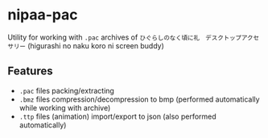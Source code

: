 # nipaa-pac
Utility for working with `.pac` archives of 
`ひぐらしのなく頃に礼　デスクトップアクセサリー` (higurashi no naku koro ni screen buddy)

## Features

- `.pac` files packing/extracting
- `.bmz` files compression/decompression to bmp (performed automatically while working with archive)
- `.ttp` files (animation) import/export to json (also performed automatically)